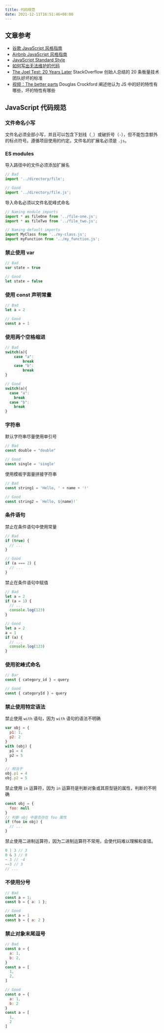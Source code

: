 ```yaml
---
title: 代码规范
date: 2021-12-11T16:51:46+08:00
---
```


## 文章参考

- [谷歌 JavaScript 风格指南](https://google.github.io/styleguide/jsguide.html)
- [Airbnb JavaScript 风格指南](https://lin-123.github.io/javascript/)
- [JavaScript Standard Style](https://standardjs.com/rules-zhcn.html)
- [如何写出无法维护的代码](https://coolshell.cn/articles/4758.html)
- [The Joel Test: 20 Years Later](https://dev.to/checkgit/the-joel-test-20-years-later-1kjk) StackOverflow 创始人总结的 20 条衡量技术团队好坏的标准
- [视频：The better parts](https://www.youtube.com/watch?v=DxnYQRuLX7Q) Douglas Crockford 阐述他认为 JS 中的好的特性有哪些，坏的特性有哪些

## JavaScript 代码规范

### 文件命名小写

文件名必须全部小写，并且可以包含下划线（`_`）或破折号（`-`），但不能包含额外的标点符号。遵循项目使用的约定。文件名的扩展名必须是 `.js`。

### ES modules

导入路径中的文件必须添加扩展名

```js
// Bad
import '../directory/file';

// Good
import '../directory/file.js';
```

导入命名必须以文件名驼峰式命名

```js
// Naming module imports
import * as fileOne from '../file-one.js';
import * as fileTwo from '../file_two.js';

// Naming default imports
import MyClass from '../my-class.js';
import myFunction from '../my_function.js';
```

### 禁止使用 var

```js
// Bad
var state = true

// Good
let state = false
```

### 使用 const 声明常量

```js
// Bad
let a = 2

// Good
const a = 1
```

### 使用两个空格缩进

```js
// Bad
switch(a){
    case "a":
        break
    case "b":
        break
}

// Good
switch(a){
  case "a":
    break
  case "b":
    break
}
```

### 字符串

默认字符串尽量使用单引号

```js
// Bad
const double = "double"

// Good
const single = 'single'
```

使用模板字面量拼接字符串

```js
// Bad
const string1 = 'Hello, ' + name + '!'

// Good
const string2 = `Hello, ${name}!`
```

### 条件语句

禁止在条件语句中使用常量

```js
// Bad
if (true) {
  // ...
}

// Good
if (a === 2) {
  // ...
}
```

禁止在条件语句中赋值

```js
// Bad
let a = 2
if (a = 1) {
  // ...
  console.log(123)
}

// Good
let a = 2
a = 1
if (a) {
  // ...
  console.log(123)
}
```

### 使用驼峰式命名

```js
// Bar
const { category_id } = query

// Good
const { categoryId } = query
```

### 禁止使用特定语法

禁止使用 `with` 语句，因为 `with` 语句的语法不明确

```js
var obj = {
  p1: 1,
  p2: 2
}
with (obj) {
  p1 = 4
  p2 = 5
}

// 相当于
obj.p1 = 4
obj.p2 = 5
```

禁止使用 `in` 运算符，因为 `in` 运算符是判断对象或其原型链的属性，判断的不明确

```js
const obj = {
  foo: null
}
// 判断 obj 中是否存在 foo 属性
if (foo in obj) {
  // ...
}
```

禁止使用二进制运算符，因为二进制运算符不常用，会使代码难以理解和查错。

```js
0 | 3 // 3
0 & 3 // 0
~ 3 // -4
~~3 // 3
// ...
```

### 不使用分号

```js
// Bad
const a = 1;
const b = { a: 1 };

// Good
const a = 1
const b = { a: 2 }
```

### 禁止对象末尾逗号

```js
// Bad
const o = {
  a: 1,
  b: 2,
}
const a = [
  1,
  2,
]

// Good
const o = {
  a: 1,
  b: 2
}
const a = [
  1,
  2
]
```

